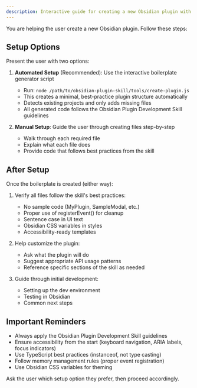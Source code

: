 ```yaml
---
description: Interactive guide for creating a new Obsidian plugin with best practices
---
```


You are helping the user create a new Obsidian plugin. Follow these steps:

## Setup Options

Present the user with two options:

1. **Automated Setup** (Recommended): Use the interactive boilerplate generator script
   - Run: `node /path/to/obsidian-plugin-skill/tools/create-plugin.js`
   - This creates a minimal, best-practice plugin structure automatically
   - Detects existing projects and only adds missing files
   - All generated code follows the Obsidian Plugin Development Skill guidelines

2. **Manual Setup**: Guide the user through creating files step-by-step
   - Walk through each required file
   - Explain what each file does
   - Provide code that follows best practices from the skill

## After Setup

Once the boilerplate is created (either way):

1. Verify all files follow the skill's best practices:
   - No sample code (MyPlugin, SampleModal, etc.)
   - Proper use of registerEvent() for cleanup
   - Sentence case in UI text
   - Obsidian CSS variables in styles
   - Accessibility-ready templates

2. Help customize the plugin:
   - Ask what the plugin will do
   - Suggest appropriate API usage patterns
   - Reference specific sections of the skill as needed

3. Guide through initial development:
   - Setting up the dev environment
   - Testing in Obsidian
   - Common next steps

## Important Reminders

- Always apply the Obsidian Plugin Development Skill guidelines
- Ensure accessibility from the start (keyboard navigation, ARIA labels, focus indicators)
- Use TypeScript best practices (instanceof, not type casting)
- Follow memory management rules (proper event registration)
- Use Obsidian CSS variables for theming

Ask the user which setup option they prefer, then proceed accordingly.
